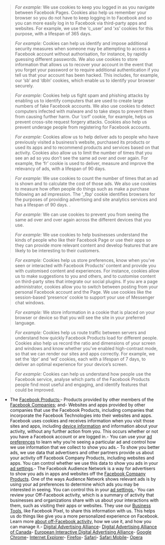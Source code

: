 
> *For example:* We use cookies to keep you logged in as you navigate between Facebook Pages. Cookies also help us remember your browser so you do not have to keep logging in to Facebook and so you can more easily log in to Facebook via third-party apps and websites. For example, we use the ‘c_user’ and ‘xs’ cookies for this purpose, with a lifespan of 365 days. 

> *For example:* Cookies can help us identify and impose additional security measures when someone may be attempting to access a Facebook account without authorisation, for instance, by rapidly guessing different passwords. We also use cookies to store information that allows us to recover your account in the event that you forget your password or to require additional authentication if you tell us that your account has been hacked. This includes, for example, our ‘sb’ and ‘dbln’ cookies, which enable us to identify your browser securely.

> *For example:* Cookies help us fight spam and phishing attacks by enabling us to identify computers that are used to create large numbers of fake Facebook accounts. We also use cookies to detect computers infected with malware and to take steps to prevent them from causing further harm. Our ‘csrf’ cookie, for example, helps us prevent cross-site request forgery attacks. Cookies also help us prevent underage people from registering for Facebook accounts.

> *For example:* Cookies allow us to help deliver ads to people who have previously visited a business’s website, purchased its products or used its apps and to recommend products and services based on that activity. Cookies also allow us to limit the number of times that you see an ad so you don’t see the same ad over and over again. For example, the ‘fr’ cookie is used to deliver, measure and improve the relevancy of ads, with a lifespan of 90 days. 

> *For example:* We use cookies to count the number of times that an ad is shown and to calculate the cost of those ads. We also use cookies to measure how often people do things such as make a purchase following an ad impression. The ‘_fbp’ cookie identifies browsers for the purposes of providing advertising and site analytics services and has a lifespan of 90 days. .

> *For example:* We can use cookies to prevent you from seeing the same ad over and over again across the different devices that you use.

> *For example:* We use cookies to help businesses understand the kinds of people who like their Facebook Page or use their apps so they can provide more relevant content and develop features that are likely to be interesting to their customers.

> *For example:* Cookies help us store preferences, know when you’ve seen or interacted with Facebook Products’ content and provide you with customised content and experiences. For instance, cookies allow us to make suggestions to you and others, and to customise content on third-party sites that integrate our social plugins. If you are a page administrator, cookies allow you to switch between posting from your personal Facebook account and the Page. We use cookies like the session-based ‘presence’ cookie to support your use of Messenger chat windows.

> *For example:* We store information in a cookie that is placed on your browser or device so that you will see the site in your preferred language.

> *For example:* Cookies help us route traffic between servers and understand how quickly Facebook Products load for different people. Cookies also help us record the ratio and dimensions of your screen and windows and know whether you’ve enabled high-contrast mode, so that we can render our sites and apps correctly. For example, we set the ‘dpr’ and ‘wd’ cookies, each with a lifespan of 7 days, to deliver an optimal experience for your device’s screen. 

> *For example:* Cookies can help us understand how people use the Facebook service, analyse which parts of the Facebook Products people find most useful and engaging, and identify features that could be improved.
- The [Facebook Products](https://www.facebook.com/help/1561485474074139?ref=cookies);- Products provided by other members of the [Facebook Companies](https://www.facebook.com/help/111814505650678?ref=cookies); and- Websites and apps provided by other companies that use the Facebook Products, including companies that incorporate the Facebook Technologies into their websites and apps. Facebook uses cookies and receives information when you visit those sites and apps, including [device information](#) and information about your activity, without any further action from you. This occurs whether or not you have a Facebook account or are logged in.- You can use your [ad preferences](https://www.facebook.com/ads/preferences/edit/) to learn why you’re seeing a particular ad and control how we use information that we collect to show you ads.- To show you better ads, we use data that advertisers and other partners provide us about your activity off Facebook Company Products, including websites and apps. You can control whether we use this data to show you ads in your [ad settings](https://www.facebook.com/ads/settings).- The Facebook Audience Network is a way for advertisers to show you ads in apps and websites off the [Facebook Company Products](#). One of the ways Audience Network shows relevant ads is by using your ad preferences to determine which ads you may be interested in seeing. You can control this in your [ad settings.](https://www.facebook.com/ads/settings)-  You can review your Off-Facebook activity, which is a summary of activity that businesses and organizations share with us about your interactions with them, such as visiting their apps or websites. They use our [Business Tools](https://www.facebook.com/help/2230503797265156?helpref=faq_content), like Facebook Pixel, to share this information with us. This helps us do things like give you a more personalized experience on Facebook. Learn more [about off-Facebook activity](https://www.facebook.com/help/2207256696182627?helpref=faq_content), how we use it, and how you can manage it.- [Digital Advertising Alliance]()- [Digital Advertising Alliance of Canada]()- [European Interactive Digital Advertising Alliance]()- [Google Chrome]()- [Internet Explorer]()- [Firefox]()- [Safari]()- [Safari Mobile]()- [Opera]()